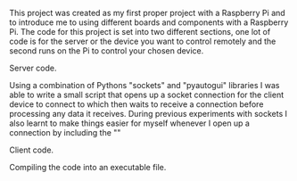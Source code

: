 This project was created as my first proper project with a Raspberry Pi and to introduce me to using different boards
and components with a Raspberry Pi. The code for this project is set into two different sections, one lot of code is for the server or the device you want to control remotely and the second runs on the Pi to control your chosen device. 

Server code.

Using a combination of Pythons "sockets" and "pyautogui" libraries I was able to write a small script that opens up a socket connection for the client device to connect to which then waits to receive a connection before processing any data it receives. During previous experiments with sockets I also learnt to make things easier for myself whenever I open up a connection by including the ""






Client code.



Compiling the code into an executable file.
